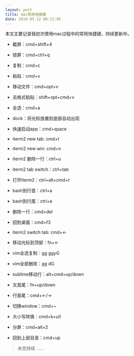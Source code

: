 ```yaml
---
layout: post
title: mac常用快捷键
date: 2019-05-12 00:12:05
---
```


本文主要记录我初次使用mac过程中的常用快捷键，持续更新中。

- 截屏：cmd+shift+4

- 锁屏：cmd+ctrl+q

- 复制：cmd+c

- 粘贴：cmd+v

- 移动文件：cmd+opt+v

- 去格式粘贴：shift+opt+cmd+v

- 全选：cmd+a

- dock：将光标放置到底部自动出现

- 快速启动app：cmd+space

- iterm2 new tab: cmd+t

- iterm2 new win: cmd+n

- iterm2 删除一行：ctrl+u

- iterm2 tab switch：ctrl+tab

- 打开iterm2：ctrl+alt+cmd+t

- bash到行首：ctrl+a

- bash到行尾：ctrl+e

- 删除一行：cmd+del

- 回到桌面：cmd+f3

- iterm2 switch tab: cmd+<-

- 移动光标到顶部：fn+<-

- vim全选复制：gg ggyG

- vim全部删除：gg dG

- sublime移动行：alt+cmd+up/down

- 文首尾：fn+up/down

- 行首尾：cmd+<-/->

- 切换window：cmd+~

- 大小写转换：cmd+k+u/l

- 分屏：cmd+alt+2

- 回到上层目录：cmd+up

> 未完待续 ......
